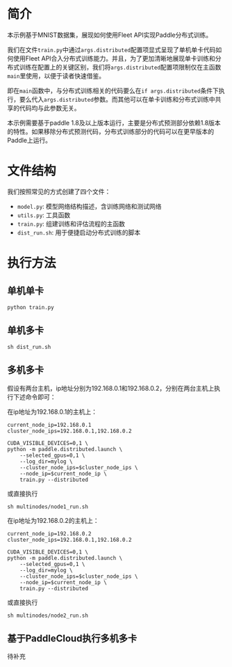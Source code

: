 # 简介
本示例基于MNIST数据集，展现如何使用Fleet API实现Paddle分布式训练。

我们在文件`train.py`中通过`args.distributed`配置项显式呈现了单机单卡代码如何使用Fleet API合入分布式训练能力。并且，为了更加清晰地展现单卡训练和分布式训练在配置上的关键区别，我们将`args.distributed`配置项限制仅在主函数`main`里使用，以便于读者快速借鉴。

即在`main`函数中，与分布式训练相关的代码要么在`if args.distributed`条件下执行，要么代入`args.distributed`参数。而其他可以在单卡训练和分布式训练中共享的代码均与此参数无关。

本示例需要基于paddle 1.8及以上版本运行，主要是分布式预测部分依赖1.8版本的特性。如果移除分布式预测代码，分布式训练部分的代码可以在更早版本的Paddle上运行。

# 文件结构

我们按照常见的方式创建了四个文件：

* `model.py`: 模型网络结构描述，含训练网络和测试网络
* `utils.py`: 工具函数
* `train.py`: 组建训练和评估流程的主函数
* `dist_run.sh`: 用于便捷启动分布式训练的脚本

# 执行方法

## 单机单卡

``` code::bash
python train.py
```

## 单机多卡

``` code::bash
sh dist_run.sh
```

## 多机多卡

假设有两台主机，ip地址分别为192.168.0.1和192.168.0.2，分别在两台主机上执行下述命令即可：

在ip地址为192.168.0.1的主机上：

``` code::bash
current_node_ip=192.168.0.1
cluster_node_ips=192.168.0.1,192.168.0.2

CUDA_VISIBLE_DEVICES=0,1 \
python -m paddle.distributed.launch \
    --selected_gpus=0,1 \
    --log_dir=mylog \
    --cluster_node_ips=$cluster_node_ips \
    --node_ip=$current_node_ip \
    train.py --distributed
```

或直接执行

```
sh multinodes/node1_run.sh
```

在ip地址为192.168.0.2的主机上：

``` code::bash
current_node_ip=192.168.0.2
cluster_node_ips=192.168.0.1,192.168.0.2

CUDA_VISIBLE_DEVICES=0,1 \
python -m paddle.distributed.launch \
    --selected_gpus=0,1 \
    --log_dir=mylog \
    --cluster_node_ips=$cluster_node_ips \
    --node_ip=$current_node_ip \
    train.py --distributed
```

或直接执行

```
sh multinodes/node2_run.sh
```

## 基于PaddleCloud执行多机多卡

待补充
